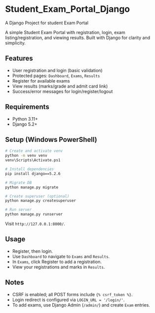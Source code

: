 # Student_Exam_Portal_Django
A Django Project for student Exam Portal
 

A simple Student Exam Portal with registration, login, exam listing/registration, and viewing results. Built with Django for clarity and simplicity.

## Features
- User registration and login (basic validation)
- Protected pages: `Dashboard`, `Exams`, `Results`
- Register for available exams
- View results (marks/grade and admit card link)
- Success/error messages for login/register/logout

## Requirements
- Python 3.11+
- Django 5.2+

## Setup (Windows PowerShell)
```bash
# Create and activate venv
python -m venv venv
venv\Scripts\Activate.ps1

# Install dependencies
pip install django==5.2.6

# Migrate DB
python manage.py migrate

# Create superuser (optional)
python manage.py createsuperuser

# Run server
python manage.py runserver
```
Visit `http://127.0.0.1:8000/`.

## Usage
- Register, then login.
- Use `Dashboard` to navigate to `Exams` and `Results`.
- In `Exams`, click Register to add a registration.
- View your registrations and marks in `Results`.

## Notes
- CSRF is enabled; all POST forms include `{% csrf_token %}`.
- Login redirect is configured via `LOGIN_URL = '/login/'`.
- To add exams, use Django Admin (`/admin/`) and create `Exam` entries.
